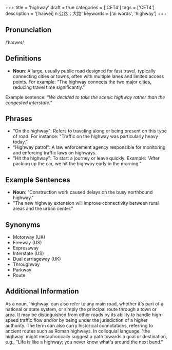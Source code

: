 +++
title = 'highway'
draft = true
categories = ['CET4']
tags = ['CET4']
description = '[ˈhaiwei] n.公路；大路'
keywords = ['ai words', 'highway']
+++

## Pronunciation
/ˈhaɪweɪ/

## Definitions
- **Noun**: A large, usually public road designed for fast travel, typically connecting cities or towns, often with multiple lanes and limited access points. For example: "The highway connects the two major cities, reducing travel time significantly."

Example sentence: _"We decided to take the scenic highway rather than the congested interstate."_

## Phrases
- "On the highway": Refers to traveling along or being present on this type of road. For instance: "Traffic on the highway was particularly heavy today."
- "Highway patrol": A law enforcement agency responsible for monitoring and enforcing traffic laws on highways.
- "Hit the highway": To start a journey or leave quickly. Example: "After packing up the car, we hit the highway early in the morning."

## Example Sentences
- **Noun**: "Construction work caused delays on the busy northbound highway."
- "The new highway extension will improve connectivity between rural areas and the urban center."

## Synonyms
- Motorway (UK)
- Freeway (US)
- Expressway
- Interstate (US)
- Dual carriageway (UK)
- Throughway
- Parkway
- Route

## Additional Information
As a noun, 'highway' can also refer to any main road, whether it's part of a national or state system, or simply the principal route through a town or area. It may be distinguished from other roads by its ability to handle high-speed traffic flow and/or by being under the jurisdiction of a higher authority. The term can also carry historical connotations, referring to ancient routes such as Roman highways. In colloquial language, 'the highway' might metaphorically suggest a path towards a goal or destination, e.g., "Life is like a highway; you never know what's around the next bend."
